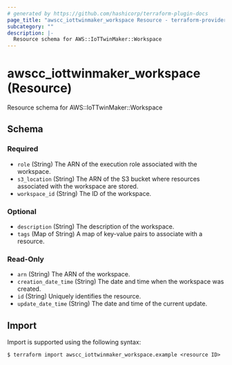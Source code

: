```yaml
---
# generated by https://github.com/hashicorp/terraform-plugin-docs
page_title: "awscc_iottwinmaker_workspace Resource - terraform-provider-awscc"
subcategory: ""
description: |-
  Resource schema for AWS::IoTTwinMaker::Workspace
---
```


# awscc_iottwinmaker_workspace (Resource)

Resource schema for AWS::IoTTwinMaker::Workspace



<!-- schema generated by tfplugindocs -->
## Schema

### Required

- `role` (String) The ARN of the execution role associated with the workspace.
- `s3_location` (String) The ARN of the S3 bucket where resources associated with the workspace are stored.
- `workspace_id` (String) The ID of the workspace.

### Optional

- `description` (String) The description of the workspace.
- `tags` (Map of String) A map of key-value pairs to associate with a resource.

### Read-Only

- `arn` (String) The ARN of the workspace.
- `creation_date_time` (String) The date and time when the workspace was created.
- `id` (String) Uniquely identifies the resource.
- `update_date_time` (String) The date and time of the current update.

## Import

Import is supported using the following syntax:

```shell
$ terraform import awscc_iottwinmaker_workspace.example <resource ID>
```
